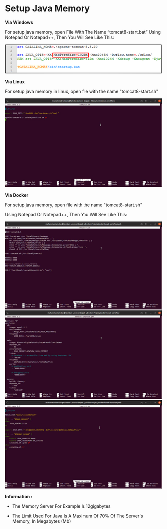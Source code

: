 # Setup Java Memory

**Via Windows**

For setup java memory, open File With The Name “tomcat8-start.bat” Using Notepad Or Notepad++, Then You Will See Like This:

<img src="https://raw.githubusercontent.com/kinnara-digital-studio/kecak-workflow/master/docs/assets/java.png" alt="java" />


**Via Linux**

For setup java memory in linux, open file with the name "tomcat8-start.sh"

<img src="https://raw.githubusercontent.com/kinnara-digital-studio/kecak-workflow/master/docs/assets/setupJava4.jpg" alt="java" />


**Via Docker**

For setup java memory, open file with the name "tomcat8-start.sh"

Using Notepad Or Notepad++, Then You Will See Like This:

<img src="https://raw.githubusercontent.com/kinnara-digital-studio/kecak-workflow/master/docs/assets/setupJava1.jpg" alt="java" />

<img src="https://raw.githubusercontent.com/kinnara-digital-studio/kecak-workflow/master/docs/assets/setupJava2.jpg" alt="java" />

<img src="https://raw.githubusercontent.com/kinnara-digital-studio/kecak-workflow/master/docs/assets/setupJava3.jpg" alt="java" />


**Information :**
- The Memory Server For Example Is 12gigabytes

- The Limit Used For Java Is A Maximum Of 70% Of The Server's Memory, In Megabytes (Mb)

